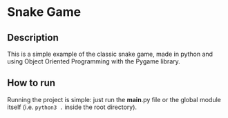 # Snake Game

## Description
This is a simple example of the classic snake game, made in python and using Object Oriented Programming with the Pygame library.

## How to run
Running the project is simple: just run the __main__.py file or the global module itself (i.e. `python3 .` inside the root directory).

